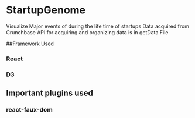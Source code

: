# StartupGenome

Visualize Major events of during the life time of startups
Data acquired from Crunchbase
API for acquiring and organizing data is in getData File

##Framework Used
### React
### D3

## Important plugins used
### react-faux-dom
